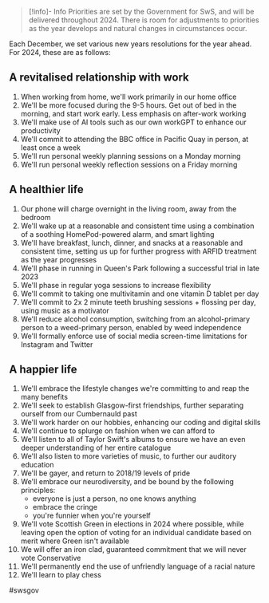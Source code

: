 
> [!info]- Info
> Priorities are set by the Government for SwS, and will be delivered throughout 2024. There is room for adjustments to priorities as the year develops and natural changes in circumstances occur.


Each December, we set various new years resolutions for the year ahead. For 2024, these are as follows:

## A revitalised relationship with work
1. When working from home, we'll work primarily in our home office
2. We'll be more focused during the 9-5 hours. Get out of bed in the morning, and start work early. Less emphasis on after-work working
3. We'll make use of AI tools such as our own workGPT to enhance our productivity
4. We'll commit to attending the BBC office in Pacific Quay in person, at least once a week
5. We'll run personal weekly planning sessions on a Monday morning
6. We'll run personal weekly reflection sessions on a Friday morning

## A healthier life
1. Our phone will charge overnight in the living room, away from the bedroom
2. We'll wake up at a reasonable and consistent time using a combination of a soothing HomePod-powered alarm, and smart lighting
3. We'll have breakfast, lunch, dinner, and snacks at a reasonable and consistent time, setting us up for further progress with ARFID treatment as the year progresses
4. We'll phase in running in Queen's Park following a successful trial in late 2023
5. We'll phase in regular yoga sessions to increase flexibility
6. We'll commit to taking one multivitamin and one vitamin D tablet per day
7. We'll commit to 2x 2 minute teeth brushing sessions + flossing per day, using music as a motivator
8. We'll reduce alcohol consumption, switching from an alcohol-primary person to a weed-primary person, enabled by weed independence
9. We'll formally enforce use of social media screen-time limitations for Instagram and Twitter

## A happier life
1. We'll embrace the lifestyle changes we're committing to and reap the many benefits
2. We'll seek to establish Glasgow-first friendships, further separating ourself from our Cumbernauld past
3. We'll work harder on our hobbies, enhancing our coding and digital skills
4. We'll continue to splurge on fashion when we can afford to
5. We'll listen to all of Taylor Swift's albums to ensure we have an even deeper understanding of her entire catalogue
6. We'll also listen to more varieties of music, to further our auditory education
7. We'll be gayer, and return to 2018/19 levels of pride
8. We'll embrace our neurodiversity, and be bound by the following principles:
	- everyone is just a person, no one knows anything
	- embrace the cringe
	- you're funnier when you're yourself
9. We'll vote Scottish Green in elections in 2024 where possible, while leaving open the option of voting for an individual candidate based on merit where Green isn't available
10. We will offer an iron clad, guaranteed commitment that we will never vote Conservative 
11. We'll permanently end the use of unfriendly language of a racial nature
12. We'll learn to play chess 


#swsgov